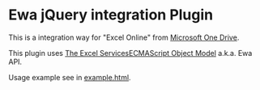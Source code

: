 # Ewa jQuery integration Plugin

This is a integration way for "Excel Online" from [Microsoft One Drive](https://onedrive.live.com).

This plugin uses [The Excel ServicesECMAScript Object Model](http://msdn.microsoft.com/en-us/library/ee589018.aspx) a.k.a. Ewa API.

Usage example see in [example.html](example.html).

